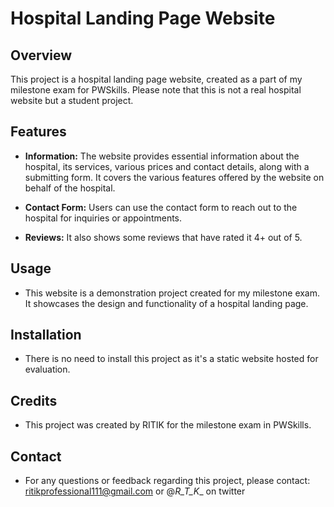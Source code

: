 # Hospital Landing Page Website

## Overview

This project is a hospital landing page website, created as a part of my milestone exam for PWSkills. Please note that this is not a real hospital website but a student project.

## Features

- **Information:** The website provides essential information about the hospital, its services, various prices and contact details, along with a submitting form. It covers the various features offered by the website on behalf of the hospital.

- **Contact Form:** Users can use the contact form to reach out to the hospital for inquiries or appointments.

- **Reviews:** It also shows some reviews that have rated it 4+ out of 5.

## Usage

- This website is a demonstration project created for my milestone exam. It showcases the design and functionality of a hospital landing page.



## Installation

- There is no need to install this project as it's a static website hosted for evaluation.

## Credits

- This project was created by RITIK for the milestone exam in PWSkills.

## Contact

- For any questions or feedback regarding this project, please contact: ritikprofessional111@gmail.com
 or @_R_T_K__ on twitter

